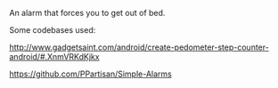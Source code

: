 An alarm that forces you to get out of bed.


Some codebases used:

http://www.gadgetsaint.com/android/create-pedometer-step-counter-android/#.XnmVRKdKjkx

https://github.com/PPartisan/Simple-Alarms
